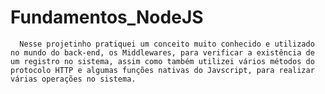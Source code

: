 # Fundamentos_NodeJS

      Nesse projetinho pratiquei um conceito muito conhecido e utilizado no mundo do back-end, os Middlewares, para verificar a existência de um registro no sistema, assim como também utilizei vários métodos do protocolo HTTP e algumas funções nativas do Javscript, para realizar várias operações no sistema.
